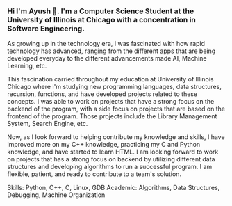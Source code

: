 ### Hi I'm Ayush 👋. I'm a Computer Science Student at the University of Illinois at Chicago with a concentration in Software Engineering.

As growing up in the technology era, I was fascinated with how rapid technology has advanced, ranging from the different apps that are being developed everyday to the different advancements made AI, Machine Learning, etc.

This fascination carried throughout my education at University of Illinois Chicago where I'm studying new programming languages, data structures, recursion, functions, and have developed projects related to these concepts. I was able to work on projects that have a strong focus on the backend of the program, with a side focus on projects that are based on the frontend of the program. Those projects include the Library Management System, Search Engine, etc. 

Now, as I look forward to helping contribute my knowledge and skills, I have improved more on my C++ knowledge, practicing my C and Python knowledge, and have started to learn HTML. I am looking forward to work on projects that has a strong focus on backend by utilizing different data structures and developing algorithms to run a successful program. I am flexible, patient, and ready to contribute to a team's solution.

Skills: Python, C++, C, Linux, GDB
Academic: Algorithms, Data Structures, Debugging, Machine Organization
